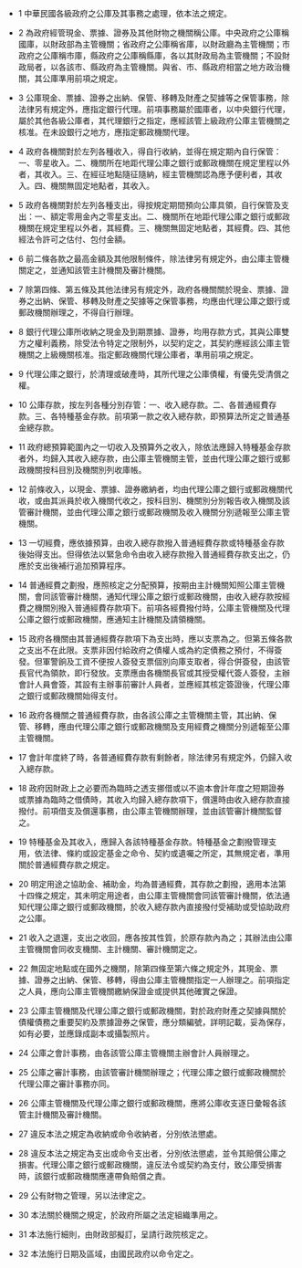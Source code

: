 * 1 中華民國各級政府之公庫及其事務之處理，依本法之規定。

* 2 為政府經管現金、票據、證券及其他財物之機關稱公庫。中央政府之公庫稱國庫，以財政部為主管機關；省政府之公庫稱省庫，以財政廳為主管機關；市政府之公庫稱市庫，縣政府之公庫稱縣庫，各以其財政局為主管機關；不設財政局者，以各該市、縣政府為主管機關。與省、市、縣政府相當之地方政治機關，其公庫準用前項之規定。

* 3 公庫現金、票據、證券之出納、保管、移轉及財產之契據等之保管事務，除法律另有規定外，應指定銀行代理。前項事務屬於國庫者，以中央銀行代理，屬於其他各級公庫者，其代理銀行之指定，應經該管上級政府公庫主管機關之核准。在未設銀行之地方，應指定郵政機關代理。

* 4 政府各機關對於左列各種收入，得自行收納，並得在規定期內自行保管：一、零星收入。二、機關所在地距代理公庫之銀行或郵政機關在規定里程以外者，其收入。三、在經征地點隨征隨納，經主管機關認為應予便利者，其收入。四、機關無固定地點者，其收入。

* 5 政府各機關對於左列各種支出，得按規定期間預向公庫具領，自行保管及支出：一、額定零用金內之零星支出。二、機關所在地距代理公庫之銀行或郵政機關在規定里程以外者，其經費。三、機關無固定地點者，其經費。四、其他經法令許可之估付、包付金額。

* 6 前二條各款之最高金額及其他限制條件，除法律另有規定外，由公庫主管機關定之，並通知該管主計機關及審計機關。

* 7 除第四條、第五條及其他法律另有規定外，政府各機關關於現金、票據、證券之出納、保管、移轉及財產之契據等之保管事務，均應由代理公庫之銀行或郵政機關辦理之，不得自行辦理。

* 8 銀行代理公庫所收納之現金及到期票據、證券，均用存款方式，其與公庫雙方之權利義務，除受法令特定之限制外，以契約定之，其契約應經該公庫主管機關之上級機關核准。指定郵政機關代理公庫者，準用前項之規定。

* 9 代理公庫之銀行，於清理或破產時，其所代理之公庫債權，有優先受清償之權。

* 10 公庫存款，按左列各種分別存管：一、收入總存款。二、各普通經費存款。三、各特種基金存款。前項第一款之收入總存款，即預算法所定之普通基金總存款。

* 11 政府總預算範圍內之一切收入及預算外之收入，除依法應歸入特種基金存款者外，均歸入其收入總存款，由公庫主管機關主管，並由代理公庫之銀行或郵政機關按科目別及機關別列收庫帳。

* 12 前條收入，以現金、票據、證券繳納者，均由代理公庫之銀行或郵政機關代收，或由其派員於收入機關代收之，按科目別、機關別分別報告收入機關及該管審計機關，並由代理公庫之銀行或郵政機關及收入機關分別遞報至公庫主管機關。

* 13 一切經費，應依據預算，由收入總存款撥入普通經費存款或特種基金存款後始得支出。但得依法以緊急命令由收入總存款撥入普通經費存款支出之，仍應於支出後補行追加預算程序。

* 14 普通經費之劃撥，應照核定之分配預算，按期由主計機關知照公庫主管機關，會同該管審計機關，通知代理公庫之銀行或郵政機關，由收入總存款按經費之機關別撥入普通經費存款項下。前項各經費撥付時，公庫主管機關及代理公庫之銀行或郵政機關，應通知主計機關及請領機關。

* 15 政府各機關由其普通經費存款項下為支出時，應以支票為之。但第五條各款之支出不在此限。支票非因付給政府之債權人或為約定債務之預付，不得簽發。但軍警餉及工資不便按人簽發支票個別向庫支取者，得合併簽發，由該管長官代為領款，即行發放。支票應由各機關長官或其授受權代簽人簽發，主辦會計人員會簽，其設有主辦事前審計人員者，並應經其核定簽證後，代理公庫之銀行或郵政機關始得支付。

* 16 政府各機關之普通經費存款，由各該公庫之主管機關主管，其出納、保管、移轉，應由代理公庫之銀行或郵政機關及支用經費之機關分別遞報至公庫主管機關。

* 17 會計年度終了時，各普通經費存款有剩餘者，除法律另有規定外，仍歸入收入總存款。

* 18 政府因財政上之必要而為臨時之透支挪借或以不逾本會計年度之短期證券或票據為臨時之借債時，其收入均歸入總存款項下，償還時由收入總存款直接撥付。前項借支及償還事務，由公庫主管機關辦理，並由該管審計機關監督之。

* 19 特種基金及其收入，應歸入各該特種基金存款。特種基金之劃撥管理支用，依法律、條約或設定基金之命令、契約或遺囑之所定，其無規定者，準用關於普通經費存款之規定。

* 20 明定用途之協助金、補助金，均為普通經費，其存款之劃撥，適用本法第十四條之規定，其未明定用途者，由公庫主管機關會同該管審計機關，依法通知代理公庫之銀行或郵政機關，於收入總存款內直接撥付受補助或受協助政府之公庫。

* 21 收入之退還，支出之收回，應各按其性質，於原存款內為之；其辦法由公庫主管機關會同收支機關、主計機關、審計機關定之。

* 22 無固定地點或在國外之機關，除第四條至第六條之規定外，其現金、票據、證券之出納、保管、移轉，得由公庫主管機關指定一人辦理之。前項指定之人員，應向公庫主管機關繳納保證金或提供其他確實之保證。

* 23 公庫主管機關及代理公庫之銀行或郵政機關，對於政府財產之契據與關於債權債務之重要契約及票據證券之保管，應分類編號，詳明記載，妥為保存，如有必要，並應錄成副本或攝製照片。

* 24 公庫之會計事務，由各該管公庫主管機關主辦會計人員辦理之。

* 25 公庫之審計事務，由該管審計機關辦理之；代理公庫之銀行或郵政機關於代理公庫之審計事務亦同。

* 26 公庫主管機關及代理公庫之銀行或郵政機關，應將公庫收支逐日彙報各該管主計機關及審計機關。

* 27 違反本法之規定為收納或命令收納者，分別依法懲處。

* 28 違反本法之規定為支出或命令支出者，分別依法懲處，並令其賠償公庫之損害。代理公庫之銀行或郵政機關，違反法令或契約為支付，致公庫受損害時，該銀行或郵政機關應連帶負賠償之責。

* 29 公有財物之管理，另以法律定之。

* 30 本法關於機關之規定，於政府所屬之法定組織準用之。

* 31 本法施行細則，由財政部擬訂，呈請行政院核定之。

* 32 本法施行日期及區域，由國民政府以命令定之。

